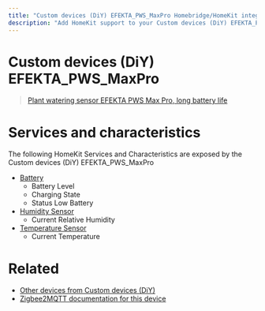 ```yaml
---
title: "Custom devices (DiY) EFEKTA_PWS_MaxPro Homebridge/HomeKit integration"
description: "Add HomeKit support to your Custom devices (DiY) EFEKTA_PWS_MaxPro, using Homebridge, Zigbee2MQTT and homebridge-z2m."
---
```

<!---
This file has been GENERATED using src/docgen/docgen.ts
DO NOT EDIT THIS FILE MANUALLY!
-->
# Custom devices (DiY) EFEKTA_PWS_MaxPro
> [Plant watering sensor EFEKTA PWS Max Pro,  long battery life](http://efektalab.com/PWS_MaxPro)


# Services and characteristics
The following HomeKit Services and Characteristics are exposed by
the Custom devices (DiY) EFEKTA_PWS_MaxPro

* [Battery](../../battery.md)
  * Battery Level
  * Charging State
  * Status Low Battery
* [Humidity Sensor](../../sensors.md)
  * Current Relative Humidity
* [Temperature Sensor](../../sensors.md)
  * Current Temperature


# Related
* [Other devices from Custom devices (DiY)](../index.md#custom_devices_diy)
* [Zigbee2MQTT documentation for this device](https://www.zigbee2mqtt.io/devices/EFEKTA_PWS_MaxPro.html)